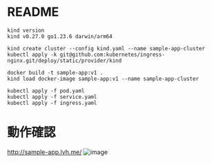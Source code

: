 # README

```shell
kind version
kind v0.27.0 go1.23.6 darwin/arm64
```

```shell
kind create cluster --config kind.yaml --name sample-app-cluster
kubectl apply -k git@github.com:kubernetes/ingress-nginx.git/deploy/static/provider/kind
```

```shell
docker build -t sample-app:v1 .
kind load docker-image sample-app:v1 --name sample-app-cluster
```

```shell
kubectl apply -f pod.yaml
kubectl apply -f service.yaml
kubectl apply -f ingress.yaml
```

# 動作確認

http://sample-app.lvh.me/
![image](https://github.com/user-attachments/assets/9b2a0724-838f-450a-ab3b-e4bcd572d72f)

